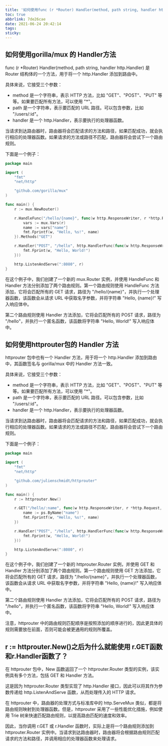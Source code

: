 ```yaml
---
title: '如何使用func (r *Router) Handler(method, path string, handler http.Handler)'
toc: true
abbrlink: 7de26cae
date: 2021-06-24 20:42:14
tags:
sticky:
---
```


## 如何使用gorilla/mux 的 Handler方法

func (r *Router) Handler(method, path string, handler http.Handler) 是 Router 结构体的一个方法，用于将一个 http.Handler 添加到路由中。

具体来说，它接受三个参数：

- method 是一个字符串，表示 HTTP 方法，比如 "GET"、"POST"、"PUT" 等等。如果要匹配所有方法，可以使用 "*"。
- path 是一个字符串，表示要匹配的 URL 路径。可以包含参数，比如 "/users/:id"。
- handler 是一个 http.Handler，表示要执行的处理器函数。

当请求到达路由器时，路由器将会匹配请求的方法和路径，如果匹配成功，就会执行相应的处理器函数。如果请求的方法或路径不匹配，路由器将会尝试下一个路由规则。

下面是一个例子：
```go
package main

import (
    "fmt"
    "net/http"

    "github.com/gorilla/mux"
)

func main() {
    r := mux.NewRouter()

    r.HandleFunc("/hello/{name}", func(w http.ResponseWriter, r *http.Request) {
        vars := mux.Vars(r)
        name := vars["name"]
        fmt.Fprintf(w, "Hello, %s!", name)
    }).Methods("GET")

    r.Handler("POST", "/hello", http.HandlerFunc(func(w http.ResponseWriter, r *http.Request) {
        fmt.Fprint(w, "Hello, World!")
    }))

    http.ListenAndServe(":8080", r)
}
```

在这个例子中，我们创建了一个新的 mux.Router 实例，并使用 HandleFunc 和 Handler 方法分别添加了两个路由规则。第一个路由规则使用 HandleFunc 方法添加，它将会匹配所有的 GET 请求，路径为 "/hello/{name}"，并执行一个处理器函数，该函数会从请求 URL 中获取名字参数，并将字符串 "Hello, {name}!" 写入响应体中。

第二个路由规则使用 Handler 方法添加，它将会匹配所有的 POST 请求，路径为 "/hello"，并执行一个匿名函数，该函数将字符串 "Hello, World!" 写入响应体中。

## 如何使用httprouter包的 Handler 方法

httprouter 包中也有一个 Handler 方法，用于将一个 http.Handler 添加到路由中，其函数签名与 gorilla/mux 中的 Handler 方法一致。

具体来说，它接受三个参数：

- method 是一个字符串，表示 HTTP 方法，比如 "GET"、"POST"、"PUT" 等等。如果要匹配所有方法，可以使用 "*"。
- path 是一个字符串，表示要匹配的 URL 路径。可以包含参数，比如 "/users/:id"。
- handler 是一个 http.Handler，表示要执行的处理器函数。

当请求到达路由器时，路由器将会匹配请求的方法和路径，如果匹配成功，就会执行相应的处理器函数。如果请求的方法或路径不匹配，路由器将会尝试下一个路由规则。

下面是一个例子：
```go
package main

import (
    "fmt"
    "net/http"

    "github.com/julienschmidt/httprouter"
)

func main() {
    r := httprouter.New()

    r.GET("/hello/:name", func(w http.ResponseWriter, r *http.Request, ps httprouter.Params) {
        name := ps.ByName("name")
        fmt.Fprintf(w, "Hello, %s!", name)
    })

    r.Handler("POST", "/hello", http.HandlerFunc(func(w http.ResponseWriter, r *http.Request) {
        fmt.Fprint(w, "Hello, World!")
    }))

    http.ListenAndServe(":8080", r)
}
```

在这个例子中，我们创建了一个新的 httprouter.Router 实例，并使用 GET 和 Handler 方法分别添加了两个路由规则。第一个路由规则使用 GET 方法添加，它将会匹配所有的 GET 请求，路径为 "/hello/{name}"，并执行一个处理器函数，该函数会从请求 URL 中获取名字参数，并将字符串 "Hello, {name}!" 写入响应体中。

第二个路由规则使用 Handler 方法添加，它将会匹配所有的 POST 请求，路径为 "/hello"，并执行一个匿名函数，该函数将字符串 "Hello, World!" 写入响应体中。

注意，httprouter 中的路由规则匹配顺序是按照添加的顺序进行的，因此更具体的规则需要放在前面，否则可能会被更通用的规则所覆盖。

## r := httprouter.New()之后为什么就能使用 r.GET函数和r.Handler函数了？

在 httprouter 包中，New 函数返回了一个 httprouter.Router 类型的实例，该实例具有多个方法，包括 GET 和 Handler 方法。

这是因为 httprouter.Router 类型实现了 http.Handler 接口，因此可以将其作为参数传递给 http.ListenAndServe 函数，从而处理传入的 HTTP 请求。

在 httprouter 中，路由器的处理方式与标准库中的 http.ServeMux 类似，都是将路由规则映射到处理器函数。但是，httprouter 采用了一些性能优化措施，例如使用 Trie 树来快速匹配路由规则，以提高路由匹配的速度和效率。

因此，当你调用 r.GET 或 r.Handler 函数时，实际上是将一个路由规则添加到 httprouter.Router 实例中。当请求到达路由器时，路由器将会根据路由规则匹配请求的方法和路径，并调用相应的处理器函数来处理请求。